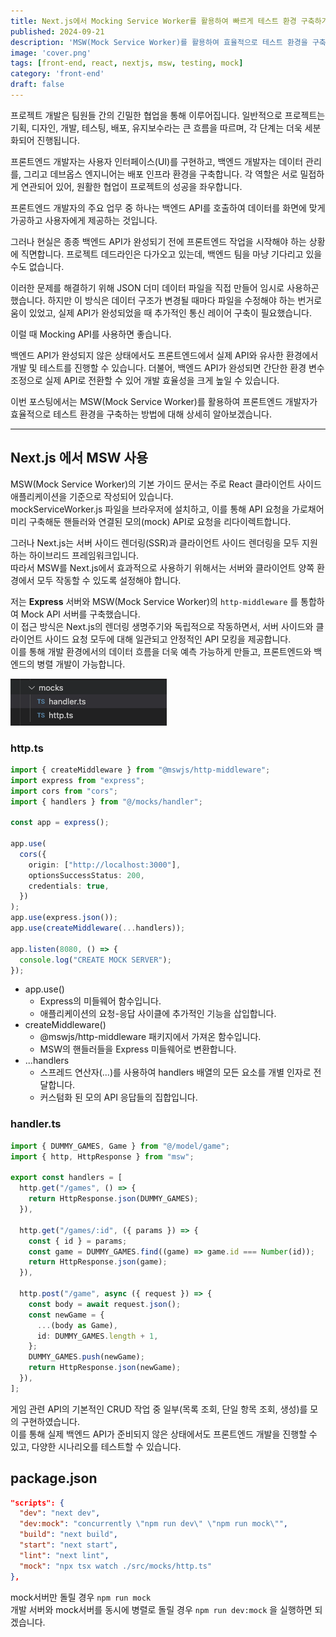 ```yaml
---
title: Next.js에서 Mocking Service Worker를 활용하여 빠르게 테스트 환경 구축하기
published: 2024-09-21
description: 'MSW(Mock Service Worker)를 활용하여 효율적으로 테스트 환경을 구축하는 방법'
image: 'cover.png'
tags: [front-end, react, nextjs, msw, testing, mock]
category: 'front-end'
draft: false 
---
```


프로젝트 개발은 팀원들 간의 긴밀한 협업을 통해 이루어집니다.
일반적으로 프로젝트는 기획, 디자인, 개발, 테스팅, 배포, 유지보수라는 큰 흐름을 따르며, 각 단계는 더욱 세분화되어 진행됩니다.

프론트엔드 개발자는 사용자 인터페이스(UI)를 구현하고, 백엔드 개발자는 데이터 관리를, 그리고 데브옵스 엔지니어는 배포 인프라 환경을 구축합니다.
각 역할은 서로 밀접하게 연관되어 있어, 원활한 협업이 프로젝트의 성공을 좌우합니다.

프론트엔드 개발자의 주요 업무 중 하나는 백엔드 API를 호출하여 데이터를 화면에 맞게 가공하고 사용자에게 제공하는 것입니다.

그러나 현실은 종종 백엔드 API가 완성되기 전에 프론트엔드 작업을 시작해야 하는 상황에 직면합니다. 프로젝트 데드라인은 다가오고 있는데, 백엔드 팀을 마냥 기다리고 있을 수도 없습니다.

이러한 문제를 해결하기 위해 JSON 더미 데이터 파일을 직접 만들어 임시로 사용하곤 했습니다.
하지만 이 방식은 데이터 구조가 변경될 때마다 파일을 수정해야 하는 번거로움이 있었고, 실제 API가 완성되었을 때 추가적인 통신 레이어 구축이 필요했습니다.

이럴 때 Mocking API를 사용하면 좋습니다. 

백엔드 API가 완성되지 않은 상태에서도 프론트엔드에서 실제 API와 유사한 환경에서 개발 및 테스트를 진행할 수 있습니다.
더불어, 백엔드 API가 완성되면 간단한 환경 변수 조정으로 실제 API로 전환할 수 있어 개발 효율성을 크게 높일 수 있습니다.

이번 포스팅에서는 MSW(Mock Service Worker)를 활용하여 프론트엔드 개발자가 효율적으로 테스트 환경을 구축하는 방법에 대해 상세히 알아보겠습니다.

---

## Next.js 에서 MSW 사용
MSW(Mock Service Worker)의 기본 가이드 문서는 주로 React 클라이언트 사이드 애플리케이션을 기준으로 작성되어 있습니다.  
mockServiceWorker.js 파일을 브라우저에 설치하고, 이를 통해 API 요청을 가로채어 미리 구축해둔 핸들러와 연결된 모의(mock) API로 요청을 리다이렉트합니다.

그러나 Next.js는 서버 사이드 렌더링(SSR)과 클라이언트 사이드 렌더링을 모두 지원하는 하이브리드 프레임워크입니다.  
따라서 MSW를 Next.js에서 효과적으로 사용하기 위해서는 서버와 클라이언트 양쪽 환경에서 모두 작동할 수 있도록 설정해야 합니다.

저는 <strong>Express</strong> 서버와 MSW(Mock Service Worker)의 `http-middleware` 를 통합하여 Mock API 서버를 구축했습니다.  
이 접근 방식은 Next.js의 렌더링 생명주기와 독립적으로 작동하면서, 서버 사이드와 클라이언트 사이드 요청 모두에 대해 일관되고 안정적인 API 모킹을 제공합니다.  
이를 통해 개발 환경에서의 데이터 흐름을 더욱 예측 가능하게 만들고, 프론트엔드와 백엔드의 병렬 개발이 가능합니다.

![폴더 구조](./folder.png)

### http.ts
```typescript
import { createMiddleware } from "@mswjs/http-middleware";
import express from "express";
import cors from "cors";
import { handlers } from "@/mocks/handler";

const app = express();

app.use(
  cors({
    origin: ["http://localhost:3000"],
    optionsSuccessStatus: 200,
    credentials: true,
  })
);
app.use(express.json());
app.use(createMiddleware(...handlers));

app.listen(8080, () => {
  console.log("CREATE MOCK SERVER");
});
```

- app.use()
  - Express의 미들웨어 함수입니다.
  - 애플리케이션의 요청-응답 사이클에 추가적인 기능을 삽입합니다.
- createMiddleware()
  - @mswjs/http-middleware 패키지에서 가져온 함수입니다.
  - MSW의 핸들러들을 Express 미들웨어로 변환합니다.
- ...handlers
  - 스프레드 연산자(...)를 사용하여 handlers 배열의 모든 요소를 개별 인자로 전달합니다.
  - 커스텀화 된 모의 API 응답들의 집합입니다.

### handler.ts
```typescript
import { DUMMY_GAMES, Game } from "@/model/game";
import { http, HttpResponse } from "msw";

export const handlers = [
  http.get("/games", () => {
    return HttpResponse.json(DUMMY_GAMES);
  }),

  http.get("/games/:id", ({ params }) => {
    const { id } = params;
    const game = DUMMY_GAMES.find((game) => game.id === Number(id));
    return HttpResponse.json(game);
  }),

  http.post("/game", async ({ request }) => {
    const body = await request.json();
    const newGame = {
      ...(body as Game),
      id: DUMMY_GAMES.length + 1,
    };
    DUMMY_GAMES.push(newGame);
    return HttpResponse.json(newGame);
  }),
];
```

게임 관련 API의 기본적인 CRUD 작업 중 일부(목록 조회, 단일 항목 조회, 생성)를 모의 구현하였습니다.  
이를 통해 실제 백엔드 API가 준비되지 않은 상태에서도 프론트엔드 개발을 진행할 수 있고, 다양한 시나리오를 테스트할 수 있습니다.

## package.json
```json
"scripts": {
  "dev": "next dev",
  "dev:mock": "concurrently \"npm run dev\" \"npm run mock\"",
  "build": "next build",
  "start": "next start",
  "lint": "next lint",
  "mock": "npx tsx watch ./src/mocks/http.ts"
},
```

mock서버만 돌릴 경우 `npm run mock`  
개발 서버와 mock서버를 동시에 병렬로 돌릴 경우 `npm run dev:mock` 을 실행하면 되겠습니다.